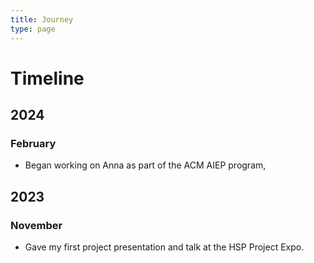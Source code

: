 ```yaml
---
title: Journey
type: page
---
```


# Timeline

## 2024

### February

- Began working on Anna as part of the ACM AIEP program,

## 2023

### November

- Gave my first project presentation and talk at the HSP Project Expo.
